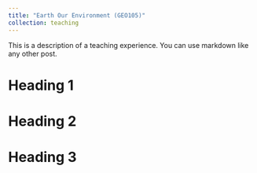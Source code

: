```yaml
---
title: "Earth Our Environment (GEO105)"
collection: teaching
---
```


This is a description of a teaching experience. You can use markdown like any other post.

Heading 1
======

Heading 2
======

Heading 3
======

